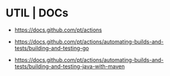 # UTIL | DOCs

- https://docs.github.com/pt/actions

- https://docs.github.com/pt/actions/automating-builds-and-tests/building-and-testing-go

- https://docs.github.com/pt/actions/automating-builds-and-tests/building-and-testing-java-with-maven
